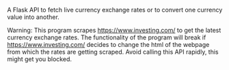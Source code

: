 A Flask API to fetch live currency exchange rates or to convert one currency value into another.

Warning:
This program scrapes https://www.investing.com/ to get the latest currency exchange rates.
The functionality of the program will break if https://www.investing.com/ decides to change the html of the webpage
from which the rates are getting scraped.
Avoid calling this API rapidly, this might get you blocked. 
 
